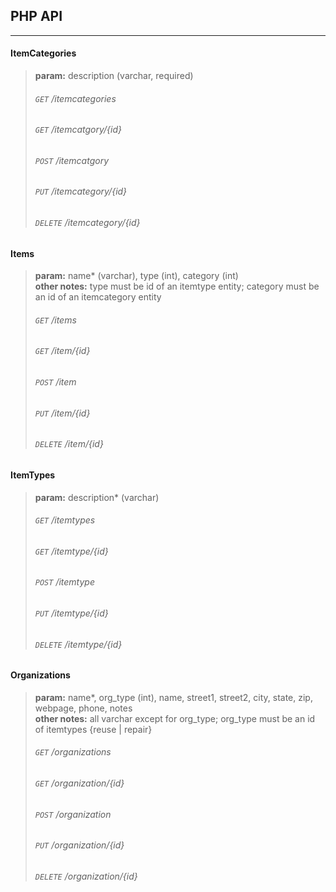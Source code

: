 ## PHP API  
---
  

#### ItemCategories  
> **param:** description (varchar, required)  
>###### ```GET``` /itemcategories 
>###### ```GET``` /itemcatgory/{id}
>###### ```POST``` /itemcatgory  
>###### ```PUT``` /itemcategory/{id}     
>###### ```DELETE``` /itemcategory/{id}   



#### Items
>**param:** name* (varchar), type (int), category (int)  
>**other notes:**   type must be id of an itemtype entity; category must be an id of an itemcategory entity
>###### ```GET``` /items 
>###### ```GET``` /item/{id}
>###### ```POST``` /item 
>###### ```PUT``` /item/{id}
>###### ```DELETE``` /item/{id} 
  


#### ItemTypes
>**param:** description* (varchar) 
>###### ```GET``` /itemtypes 
>###### ```GET``` /itemtype/{id}
>###### ```POST``` /itemtype
>###### ```PUT``` /itemtype/{id}
>###### ```DELETE``` /itemtype/{id} 


#### Organizations
>**param:** name*, org_type (int), name, street1, street2, city, state, zip, webpage, phone, notes  
>**other notes:**   all varchar except for org_type; org_type must be an id of itemtypes {reuse | repair}
>###### ```GET``` /organizations
>###### ```GET``` /organization/{id}
>###### ```POST``` /organization
>###### ```PUT``` /organization/{id}
>###### ```DELETE``` /organization/{id} 